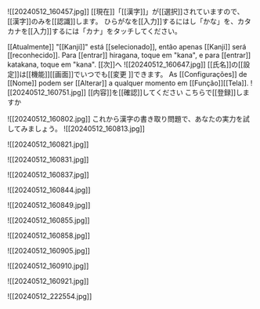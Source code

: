 
![[20240512_160457.jpg]]
[[現在]]「[[漢字]]」が[[選択]]されていますので、[[漢字]]のみを[[認識]]します。 ひらがなを[[入力]]するにはし「かな」を、カタカナを[[入力]]するには「カナ」をタッチしてください。

[[Atualmente]] "[[Kanji]]" está [[selecionado]], então apenas [[Kanji]] será [[reconhecido]]. Para [[entrar]] hiragana, toque em "kana", e para [[entrar]] katakana, toque em "kana".
[[次]]へ
![[20240512_160647.jpg]]
[[氏名]]の[[設定]]は[[機能]][[画面]]でいつでも[[変更 ]]できます。
As [[Configurações]] de [[Nome]] podem ser [[Alterar]] a qualquer momento em [[Função]][[Tela]].
![[20240512_160751.jpg]]
[[内容]]を[[確認]]してください
こちらで[[登録]]しますか

![[20240512_160802.jpg]]
これから漢字の書き取り問題で、あなたの実力を試してみましょう。
![[20240512_160813.jpg]]

![[20240512_160821.jpg]]

![[20240512_160831.jpg]]

![[20240512_160837.jpg]]

![[20240512_160844.jpg]]

![[20240512_160849.jpg]]

![[20240512_160855.jpg]]

![[20240512_160858.jpg]]

![[20240512_160905.jpg]]

![[20240512_160910.jpg]]

![[20240512_160921.jpg]]

![[20240512_222554.jpg]]